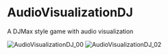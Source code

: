 # AudioVisualizationDJ
 A DJMax style game with audio visualization

![AudioVisualizationDJ_00](https://user-images.githubusercontent.com/8438901/118571239-9844ad80-b74b-11eb-8d22-23898270dbee.gif)
![AudioVisualizationDJ_02](https://user-images.githubusercontent.com/8438901/118571476-215be480-b74c-11eb-9375-4e51ebf6bdd8.gif)
